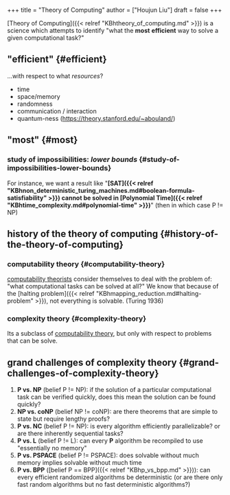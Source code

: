 +++
title = "Theory of Computing"
author = ["Houjun Liu"]
draft = false
+++

[Theory of Computing]({{< relref "KBhtheory_of_computing.md" >}}) is a science which attempts to identify "what the **most** **efficient** way to solve a given computational task?"


## "efficient" {#efficient}

...with respect to what _resources_?

-   time
-   space/memory
-   randomness
-   communication / interaction
-   quantum-ness (<https://theory.stanford.edu/~abouland/>)


## "most" {#most}


### study of impossibilities: _lower bounds_ {#study-of-impossibilities-lower-bounds}

For instance, we want a result like "**[SAT]({{< relref "KBhnon_deterministic_turing_machines.md#boolean-formula-satisfiability" >}}) cannot be solved in [Polynomial Time]({{< relref "KBhtime_complexity.md#polynomial-time" >}})**" (then in which case P != NP)


## history of the theory of computing {#history-of-the-theory-of-computing}


### computability theory {#computability-theory}

[computability theorists](#computability-theory) consider themselves to deal with the problem of: "what computational tasks can be solved at all?" We know that because of the [halting problem]({{< relref "KBhmapping_reduction.md#halting-problem" >}}), not everything is solvable. (Turing 1936)


### complexity theory {#complexity-theory}

Its a subclass of [computability theory](#computability-theory), but only with respect to problems that can be solve.


## grand challenges of complexity theory {#grand-challenges-of-complexity-theory}

1.  **P vs. NP** (belief P != NP): if the solution of a particular computational task can be verified quickly, does this mean the solution can be found quickly?
2.  **NP vs. coNP** (belief NP != coNP): are there theorems that are simple to state but require lengthy proofs?
3.  **P vs. NC** (belief P != NP): is every algorithm efficiently parallelizable? or are there inherently sequential tasks?
4.  **P vs. L** (belief P != L): can every **P** algorithm be recompiled to use "essentially no memory"
5.  **P vs. PSPACE** (belief P != PSPACE): does solvable without much memory implies solvable without much time
6.  **P vs. BPP** ([belief P == BPP]({{< relref "KBhp_vs_bpp.md" >}})): can every efficient randomized algorithms be deterministic (or are there only fast random algorithms but no fast deterministic algorithms?)

